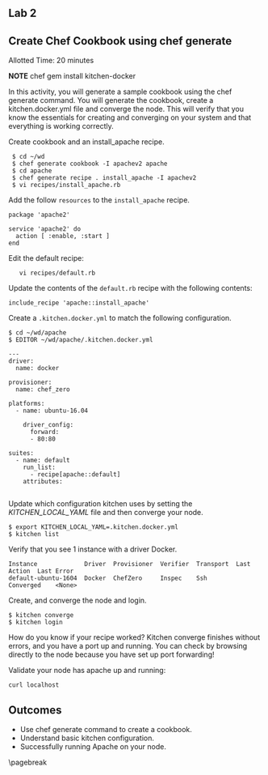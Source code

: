 ## Lab 2
## Create Chef Cookbook using chef generate
Allotted Time: 20 minutes

**NOTE**
chef gem install kitchen-docker

In this activity, you will generate a sample cookbook using the chef generate command. You will generate the cookbook, create a kitchen.docker.yml file and converge the node. This will verify that you know the essentials for creating and converging on your system and that everything is working correctly. 

Create cookbook and an install_apache recipe.

```
 $ cd ~/wd
 $ chef generate cookbook -I apachev2 apache
 $ cd apache
 $ chef generate recipe . install_apache -I apachev2
 $ vi recipes/install_apache.rb

```

Add the follow `resources` to the `install_apache` recipe.

```
package 'apache2'

service 'apache2' do
  action [ :enable, :start ]
end

```


Edit the default recipe:

```
   vi recipes/default.rb
```

Update the contents of the `default.rb` recipe with the following contents:


```
include_recipe 'apache::install_apache'

```


Create a `.kitchen.docker.yml` to match the following configuration. 

```
$ cd ~/wd/apache
$ EDITOR ~/wd/apache/.kitchen.docker.yml
```

```
---
driver:
  name: docker

provisioner:
  name: chef_zero

platforms:
  - name: ubuntu-16.04

    driver_config:
      forward:
      - 80:80

suites:
  - name: default
    run_list:
      - recipe[apache::default]
    attributes:


```

Update which configuration kitchen uses by setting the *KITCHEN_LOCAL_YAML* file and then converge your node.

```
$ export KITCHEN_LOCAL_YAML=.kitchen.docker.yml
$ kitchen list
```

Verify that you see 1 instance with a driver Docker.

```
Instance             Driver  Provisioner  Verifier  Transport  Last Action  Last Error
default-ubuntu-1604  Docker  ChefZero     Inspec    Ssh        Converged    <None>
```

Create, and converge the node and login. 

```
$ kitchen converge 
$ kitchen login
```

How do you know if your recipe worked? Kitchen converge finishes without errors, and you have a port up and running. You can check by browsing directly to the node because you have set up port forwarding!

Validate your node has apache up and running:

```
curl localhost

```

## Outcomes

* Use chef generate command to create a cookbook.
* Understand basic kitchen configuration.
* Successfully running Apache on your node.

\pagebreak